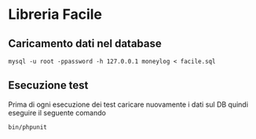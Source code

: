 # Libreria Facile

## Caricamento dati nel database
```
mysql -u root -ppassword -h 127.0.0.1 moneylog < facile.sql
```

## Esecuzione test
Prima di ogni esecuzione dei test caricare nuovamente i dati sul DB quindi eseguire il seguente comando
```
bin/phpunit
``` 
